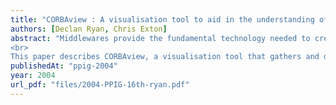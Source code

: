```yaml
---
title: "CORBAview : A visualisation tool to aid in the understanding of CORBA-based distributed applications"
authors: [Declan Ryan, Chris Exton]
abstract: "Middlewares provide the fundamental technology needed to create distributed applications, allowing developers to concentrate on their own specific needs. The developer may end up creating a very small part of the overall system themselves. They are able to make use of tried and tested middleware to aid in their application development. The tools provided by the CORBA middleware mean that much of the code used to create the distributed application is automatically generated for the developer. For a student learning about these middlewares, much of the development of the application that they are creating is done by pre-compiled, third party software. Understanding how the distributed application works can be difficult when you have only developed a very small part of the overall system.
<br>
This paper describes CORBAview, a visualisation tool that gathers and displays the network communication and inner workings of the objects in a CORBA-based distributed application."
publishedAt: "ppig-2004"
year: 2004
url_pdf: "files/2004-PPIG-16th-ryan.pdf"
---
```

